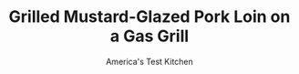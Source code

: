 ---
layout: ../../layouts/MarkdownPostLayout.astro
title: Grilled Mustard-Glazed Pork Loin on a Gas Grill
author: America's Test Kitchen
pubDate: 2023-03-15
description: "We dress up pork roast by giving it a flavorful, deeply caramelized crust on the grill and serve it with a savory-sweet mustard glaze."
image_url: https://res.cloudinary.com/hksqkdlah/image/upload/ar_1:1,c_fill,dpr_2.0,f_auto,fl_lossy.progressive.strip_profile,g_faces:auto,q_auto:low,w_344/1921_jj07-sfs-4c-porkloin-2
tags: ["Main Courses","Pork","Grilling & Barbecue","Cook's Country TV"]
calories: 
protein: 
carbohydrates: 
fats: 
fiber: 
ingredients: ["1/2 cup, grainy mustard","6 tablespoons, apple jelly","2 tablespoons, dark brown sugar","2 tablespoons, extra virgin olive oil","1 , garlic clove, minced","2 teaspoons, minced fresh thyme leaves","1/2 teaspoon, salt","3/4 teaspoon, pepper","2.5 - 3 pound, boneless pork loin roast, fat on top scored lightly (see photo at right) and tied (see note)"]
serves: 8
time: "1½ hours"
instructions: ["Heat all burners on high, covered, for 15 minutes. Meanwhile, whisk mustard, jelly, sugar, oil, garlic, thyme, salt, and pepper in medium bowl. Reserve one-third of mustard mixture for serving. Coat meat completely with half of remaining mustard mixture.","Scrape and oil cooking grate. Place roast opposite primary burner and grill until well browned all over, 15 to 20 minutes. Turn pork fat-side up, leave primary burner on high, and shut off other burners. Brush roast with one-third of remaining mustard mixture. Cover and cook, brushing with mustard mixture every 10 minutes, until meat registers 140 degrees, 35 to 50 minutes.","Transfer pork to cutting board, tent with foil, and let rest 15 minutes (temperature should rise to 150 degrees). Pour accumulated juices into reserved mustard mixture and whisk to combine. Cut roast into 1/4-inch slices, transfer to platter, and spoon mustard mixture over top. Serve."]
nutrition: undefined
notes: "Dijon and yellow mustards also work well in the glaze, but make certain to use apple jelly, not apple butter. Look for a pork roast with about 1/4 inch of fat on top and tie the roast at 1-inch intervals to ensure an even shape."
---